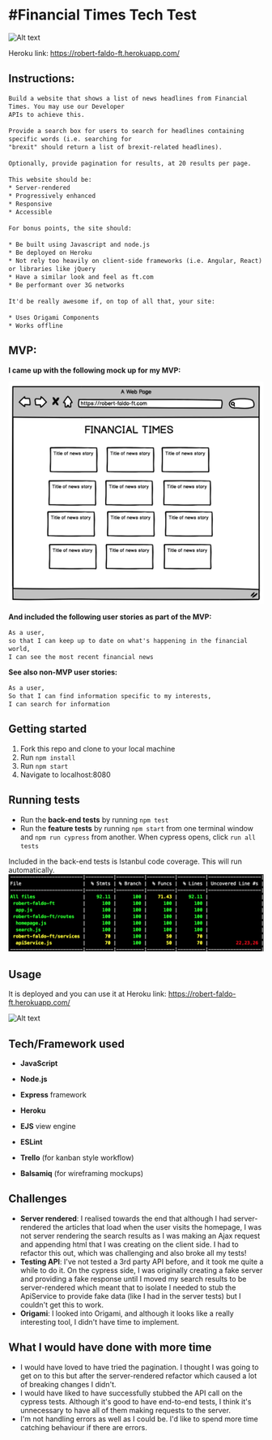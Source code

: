#Financial Times Tech Test
==================

 ![Alt text](https://www.ft.com/__origami/service/image/v2/images/raw/ftlogo:brand-ft-masthead?source=o-header&amp;tint=%2333302E,%2333302E&amp;format=svg)

Heroku link: https://robert-faldo-ft.herokuapp.com/

## Instructions:  

```
Build a website that shows a list of news headlines from Financial Times. You may use our Developer
APIs to achieve this.

Provide a search box for users to search for headlines containing specific words (i.e. searching for
"brexit" should return a list of brexit-related headlines).

Optionally, provide pagination for results, at 20 results per page.

This website should be:
* Server-rendered
* Progressively enhanced
* Responsive
* Accessible

For bonus points, the site should:

* Be built using Javascript and node.js
* Be deployed on Heroku
* Not rely too heavily on client-side frameworks (i.e. Angular, React) or libraries like jQuery
* Have a similar look and feel as ft.com
* Be performant over 3G networks

It'd be really awesome if, on top of all that, your site:

* Uses Origami Components
* Works offline
```

## MVP:

__I came up with the following mock up for my MVP:__

<img src="/img/mvp.png" />

__And included the following user stories as part of the MVP:__
```
As a user,
so that I can keep up to date on what's happening in the financial world,
I can see the most recent financial news
```

__See also non-MVP user stories:__
```
As a user,
So that I can find information specific to my interests,
I can search for information
```

## Getting started

1. Fork this repo and clone to your local machine
2. Run ```npm install```
3. Run ```npm start```
4. Navigate to localhost:8080

## Running tests

* Run the __back-end tests__ by running ```npm test```
* Run the __feature tests__ by running ```npm start``` from one terminal window and ```npm run cypress``` from another. When cypress opens, click ```run all tests```

Included in the back-end tests is Istanbul code coverage. This will run automatically.<br />
<img src="/img/code-coverage.png" />

## Usage

It is deployed and you can use it at Heroku link: https://robert-faldo-ft.herokuapp.com/

![Alt text](https://media.giphy.com/media/1jkXOnr0gcPCGKm1br/giphy.gif)

## Tech/Framework used

* __JavaScript__
* __Node.js__
* __Express__ framework
* __Heroku__
* __EJS__ view engine
* __ESLint__

* __Trello__ (for kanban style workflow)
* __Balsamiq__ (for wireframing mockups)

## Challenges

* __Server rendered__: I realised towards the end that although I had server-rendered the articles that load when the user visits the homepage, I was not server rendering the search results as I was making an Ajax request and appending html that I was creating on the client side. I had to refactor this out, which was challenging and also broke all my tests!
* __Testing API__: I've not tested a 3rd party API before, and it took me quite a while to do it. On the cypress side, I was originally creating a fake server and providing a fake response until I moved my search results to be server-rendered which meant that to isolate I needed to stub the ApiService to provide fake data (like I had in the server tests) but I couldn't get this to work.
* __Origami__: I looked into Origami, and although it looks like a really interesting tool, I didn't have time to implement.

## What I would have done with more time

* I would have loved to have tried the pagination. I thought I was going to get on to this but after the server-rendered refactor which caused a lot of breaking changes I didn't.
* I would have liked to have successfully stubbed the API call on the cypress tests. Although it's good to have end-to-end tests, I think it's unnecessary to have all of them making requests to the server.
* I'm not handling errors as well as I could be. I'd like to spend more time catching behaviour if there are errors.
